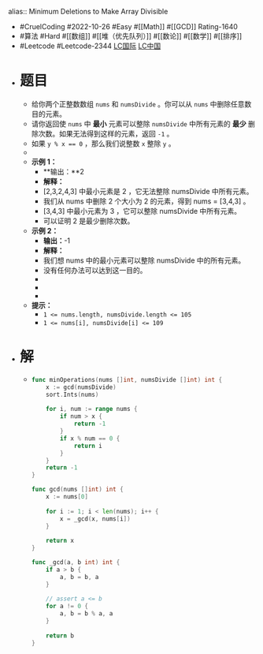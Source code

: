 alias:: Minimum Deletions to Make Array Divisible

- #CruelCoding #2022-10-26 #Easy #[[Math]] #[[GCD]] Rating-1640
- #算法 #Hard #[[数组]] #[[堆（优先队列）]] #[[数论]] #[[数学]] #[[排序]]
- #Leetcode #Leetcode-2344 [LC国际](https://leetcode.com/problems/minimum-deletions-to-make-array-divisible/) [LC中国](https://leetcode.cn/problems/minimum-deletions-to-make-array-divisible/)
- # 题目
	- 给你两个正整数数组 `nums` 和 `numsDivide` 。你可以从 `nums` 中删除任意数目的元素。
	- 请你返回使 `nums` 中 **最小** 元素可以整除 `numsDivide` 中所有元素的 **最少** 删除次数。如果无法得到这样的元素，返回 `-1` 。
	- 如果 `y % x == 0` ，那么我们说整数 `x` 整除 `y` 。
	-
	- **示例 1：**
		- **输出：**2
		- **解释：**
		- [2,3,2,4,3] 中最小元素是 2 ，它无法整除 numsDivide 中所有元素。
		- 我们从 nums 中删除 2 个大小为 2 的元素，得到 nums = [3,4,3] 。
		- [3,4,3] 中最小元素为 3 ，它可以整除 numsDivide 中所有元素。
		- 可以证明 2 是最少删除次数。
	- **示例 2：**
		- **输出：**-1
		- **解释：**
		- 我们想 nums 中的最小元素可以整除 numsDivide 中的所有元素。
		- 没有任何办法可以达到这一目的。
		-
		-
		-
	- **提示：**
		- `1 <= nums.length, numsDivide.length <= 105`
		- `1 <= nums[i], numsDivide[i] <= 109`
- # 解
	- ```go
	  func minOperations(nums []int, numsDivide []int) int {
	      x := gcd(numsDivide)
	      sort.Ints(nums)
	      
	      for i, num := range nums {
	          if num > x {
	              return -1
	          }
	          if x % num == 0 {
	              return i
	          }
	      }
	      return -1
	  }
	  
	  func gcd(nums []int) int {
	      x := nums[0]
	      
	      for i := 1; i < len(nums); i++ {
	          x = _gcd(x, nums[i])
	      }
	      
	      return x
	  }
	  
	  func _gcd(a, b int) int {
	      if a > b {
	          a, b = b, a
	      }
	      
	      // assert a <= b
	      for a != 0 {
	          a, b = b % a, a
	      }
	      
	      return b
	  }
	  ```